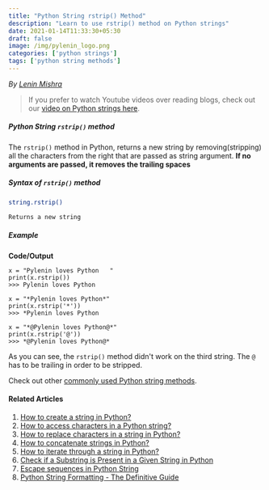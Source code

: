 ```yaml
---
title: "Python String rstrip() Method"
description: "Learn to use rstrip() method on Python strings"
date: 2021-01-14T11:33:30+05:30
draft: false
image: /img/pylenin_logo.png
categories: ['python strings']
tags: ['python string methods']
---
```

<div class="sharethis-inline-follow-buttons"></div>

*By [Lenin Mishra](https://www.pylenin.com/authors/#lenin-mishra)*

> If you prefer to watch Youtube videos over reading blogs, check out our [video on Python strings here](https://youtu.be/MXdNMo_f95I). 

##### Python String `rstrip()` method

The `rstrip()` method in Python, 
returns a new string by removing(stripping)
 all the characters from the right that are 
 passed as string argument. **If no arguments are passed, it removes the trailing spaces**

##### Syntax of `rstrip()` method

```bash
string.rstrip()

Returns a new string
```

##### Example

**Code/Output**

```python3
x = "Pylenin loves Python   "
print(x.rstrip())
>>> Pylenin loves Python

x = "*Pylenin loves Python*"
print(x.rstrip('*'))
>>> *Pylenin loves Python

x = "*@Pylenin loves Python@*"
print(x.rstrip('@'))
>>> *@Pylenin loves Python@*
```

As you can see, the `rstrip()` method didn't work on the third string. The `@` has to be trailing in order to be stripped.

Check out other [commonly used Python string methods](https://www.pylenin.com/blogs/common-python-string-methods).

#### Related Articles

1. [How to create a string in Python?](https://www.pylenin.com/blogs/create-string-python/)
2. [How to access characters in a Python string?](https://www.pylenin.com/blogs/access-characters-in-string/)
3. [How to replace characters in a string in Python?](https://www.pylenin.com/blogs/replace-string-characters-python/)
4. [How to concatenate strings in Python?](https://www.pylenin.com/blogs/concatenate-strings-in-python/)
5. [How to iterate through a string in Python?](https://www.pylenin.com/blogs/iterating-through-python-string/)
6. [Check if a Substring is Present in a Given String in Python](https://www.pylenin.com/blogs/check-substring-in-a-string-python/)
7. [Escape sequences in Python String](https://www.pylenin.com/blogs/escape-sequences-python-string/)
8. [Python String Formatting - The Definitive Guide](https://www.pylenin.com/blogs/python-string-formatting/)
